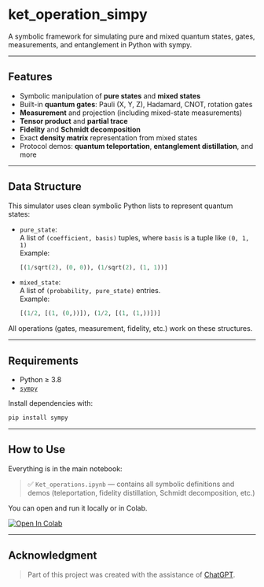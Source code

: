# ket_operation_simpy
A symbolic framework for simulating pure and mixed quantum states, gates, measurements, and entanglement in Python with sympy.

---

## Features

- Symbolic manipulation of **pure states** and **mixed states**
- Built-in **quantum gates**: Pauli (X, Y, Z), Hadamard, CNOT, rotation gates
- **Measurement** and projection (including mixed-state measurements)
- **Tensor product** and **partial trace**
- **Fidelity** and **Schmidt decomposition**
- Exact **density matrix** representation from mixed states
- Protocol demos: **quantum teleportation**, **entanglement distillation**, and more

---

## Data Structure

This simulator uses clean symbolic Python lists to represent quantum states:

- `pure_state`:  
  A list of `(coefficient, basis)` tuples, where `basis` is a tuple like `(0, 1, 1)`  
  Example:  
  ```python
  [(1/sqrt(2), (0, 0)), (1/sqrt(2), (1, 1))]
  ```

- `mixed_state`:  
  A list of `(probability, pure_state)` entries.  
  Example:  
  ```python
  [(1/2, [(1, (0,))]), (1/2, [(1, (1,))])]
  ```

All operations (gates, measurement, fidelity, etc.) work on these structures.

---

## Requirements

- Python ≥ 3.8
- [`sympy`](https://www.sympy.org/)

Install dependencies with:

```bash
pip install sympy
```

---

## How to Use

Everything is in the main notebook:

> ✅ `Ket_operations.ipynb` — contains all symbolic definitions and demos (teleportation, fidelity distillation, Schmidt decomposition, etc.)

You can open and run it locally or in Colab.

[![Open In Colab](https://colab.research.google.com/assets/colab-badge.svg)](https://colab.research.google.com/github/kingnigodsa/ket_operation_simpy/blob/main/Ket_operations.ipynb)

---

## Acknowledgment

> Part of this project was created with the assistance of [ChatGPT](https://chat.openai.com/).
